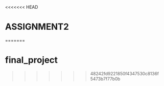 <<<<<<< HEAD
<h1>ASSIGNMENT2</h1>

=======
# final_project
>>>>>>> 48242fd9221850f4347530c8136f5473b7f77b0b
